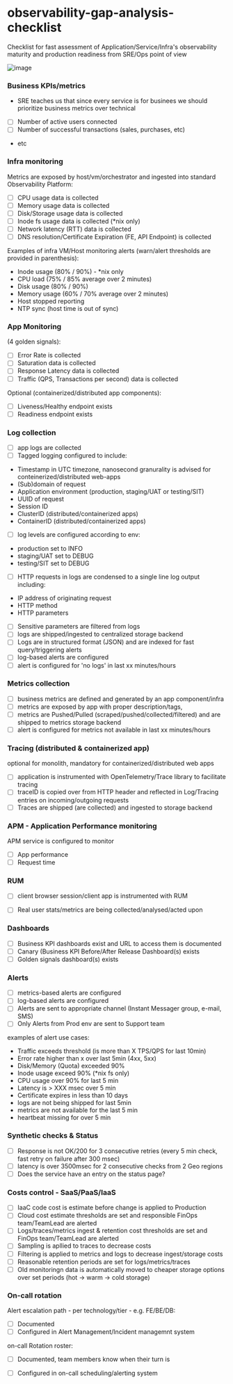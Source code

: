 
# observability-gap-analysis-checklist

Checklist for fast assessment of Application/Service/Infra's observability maturity and production readiness from SRE/Ops point of view

![image](https://github.com/telecomprofi/observability-gap-analysis-checklist/assets/17558124/9cd67611-e9ea-46a5-bb4c-79dd98e63ffd)


### Business KPIs/metrics 
- SRE teaches us that since every service is for businees we should prioritize business metrics over technical
- [ ] Number of active users connected
- [ ] Number of successful transactions (sales, purchases, etc)
- etc

### Infra monitoring

Metrics are exposed by host/vm/orchestrator and ingested into standard Observability Platform:

- [ ] CPU usage data is collected
- [ ]	Memory usage data is collected
- [ ] Disk/Storage usage data is collected
- [ ] Inode fs usage data is collected (*nix only)
- [ ] Network latency (RTT) data is collected
- [ ] DNS resolution/Certificate Expiration (FE, API Endpoint) is collected

Examples of infra VM/Host monitoring alerts (warn/alert thresholds are provided in parenthesis):
*	Inode usage (80% / 90%) - *nix only
* 	CPU load (75% / 85% average over 2 minutes)
* 	Disk usage (80% / 90%)
* 	Memory usage (60% / 70% average over 2 minutes)
* 	Host stopped reporting
* 	NTP sync (host time is out of sync)
 
### App Monitoring 
(4 golden signals):
- [ ] Error Rate is collected
- [ ] Saturation data is collected
- [ ] Response Latency data is collected
- [ ] Traffic (QPS, Transactions per second) data is collected

Optional (containerized/distributed app components):
- [ ] Liveness/Healthy endpoint exists
- [ ] Readiness endpoint exists

### Log collection
- [ ] app logs are collected
- [ ] Tagged logging configured to include:
*   Timestamp in UTC timezone, nanosecond granurality is advised for conteinerized/distributed web-apps
* 	(Sub)domain of request
* 	Application environment (production, staging/UAT or testing/SIT)
* 	UUID of request
* 	Session ID
* 	ClusterID (distributed/containerized apps)
* 	ContainerID (distributed/containerized apps)

- [ ] 	log levels are configured according to env:
* 	production set to INFO
* 	staging/UAT set to DEBUG
* 	testing/SIT set to DEBUG

- [ ] 	HTTP requests in logs are condensed to a single line log output including:
* 	IP address of originating request
* 	HTTP method
* 	HTTP parameters

- [ ] 	Sensitive parameters are filtered from logs
- [ ] 	logs are shipped/ingested to centralized storage backend
- [ ] 	Logs are in structured format (JSON) and are indexed for fast query/triggering alerts
- [ ] 	log-based alerts are configured
- [ ] 	alert is configured for 'no logs' in last xx minutes/hours

### Metrics collection
- [ ] 	business metrics are defined and generated by an app component/infra 
- [ ] 	metrics are exposed by app with proper description/tags, 
- [ ] 	metrics are Pushed/Pulled (scraped/pushed/collected/filtered) and are shipped to metrics storage backend
- [ ] 	alert is configured for metrics not available in last xx minutes/hours

### Tracing (distributed & containerized app)

optional for monolith, mandatory for containerized/distributed web apps
- [ ] 	application is instrumented with OpenTelemetry/Trace library to facilitate tracing
- [ ] 	traceID is copied over from HTTP header and reflected in Log/Tracing entries on incoming/outgoing requests
- [ ] 	Traces are shipped (are collected) and ingested to storage backend

### APM - Application Performance monitoring

APM service is configured to monitor
- [ ] 	App performance
- [ ] 	Request time

### RUM
- [ ] client browser session/client app is instrumented with RUM 
- [ ] Real user stats/metrics are being collected/analysed/acted upon

 
### Dashboards
- [ ] 	Business KPI dashboards exist and URL to access them is documented
- [ ] 	Canary (Business KPI Before/After Release Dashboard(s) exists
- [ ] 	Golden signals dashboard(s) exists
 
### Alerts
- [ ] 	metrics-based alerts are configured
- [ ] 	log-based alerts are configured
- [ ] 	Alerts are sent to appropriate channel (Instant Messager group, e-mail, SMS)
- [ ] 	Only Alerts from Prod env are sent to Support team

examples of alert use cases:
* 	Traffic exceeds threshold (is more than X TPS/QPS for last 10min)
* 	Error rate higher than x over last 5min (4xx, 5xx)
* 	Disk/Memory (Quota) exceeded 90%
* 	Inode usage exceed 90% (*nix fs only)
* 	CPU usage over 90% for last 5 min
* 	Latency is > XXX msec over 5 min
* 	Certificate expires in less than 10 days
* 	logs are not being shipped for last 5min
* 	metrics are not available for the last 5 min
* 	heartbeat missing for over 5 min
 	 
 
### Synthetic checks & Status
- [ ] 	Response is not OK/200 for 3 consecutive retries (every 5 min check, fast retry on failure after 300 msec)
- [ ] 	latency is over 3500msec for 2 consecutive checks from 2 Geo regions
- [ ] 	Does the service have an entry on the status page?

### Costs control - SaaS/PaaS/IaaS
- [ ] 	IaaC code cost is estimate before change is applied to Production
- [ ] 	Cloud cost estimate thresholds are set and responsible FinOps team/TeamLead are alerted
- [ ] 	Logs/traces/metrics ingest & retention cost thresholds are set and FinOps team/TeamLead are alerted
- [ ] 	Sampling is apllied to traces to decrease costs
- [ ] 	Filtering is applied to metrics and logs to decrease ingest/storage costs
- [ ] 	Reasonable retention periods are set for logs/metrics/traces
- [ ] 	Old monitoringn data is automatically moved to cheaper storage options over set periods (hot -> warm -> cold storage)

### On-call rotation

Alert escalation path - per technology/tier - e.g. FE/BE/DB:
- [ ] 	Documented
- [ ] 	Configured in Alert Management/Incident managemnt system

on-call Rotation roster:
- [ ] 	Documented, team members know when their turn is
- [ ] 	Configured in on-call scheduling/alerting system


